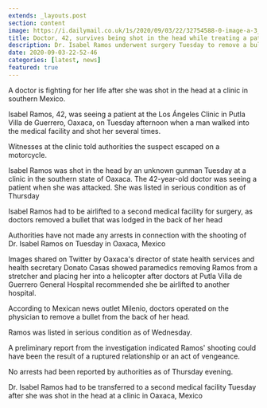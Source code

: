 ```yaml
---
extends: _layouts.post
section: content
image: https://i.dailymail.co.uk/1s/2020/09/03/22/32754588-0-image-a-3_1599169427745.jpg 
title: Doctor, 42, survives being shot in the head while treating a patient at a Mexico clinic 
description: Dr. Isabel Ramos underwent surgery Tuesday to remove a bullet after she was shot in the head by an unknown gunman in Oaxaca, Mexico. She is listed in serious condition. 
date: 2020-09-03-22-52-46 
categories: [latest, news] 
featured: true 
--- 
```

A doctor is fighting for her life after she was shot in the head at a clinic in southern Mexico.

Isabel Ramos, 42, was seeing a patient at the Los Ángeles Clinic in Putla Villa de Guerrero, Oaxaca, on Tuesday afternoon when a man walked into the medical facility and shot her several times.

Witnesses at the clinic told authorities the suspect escaped on a motorcycle.

Isabel Ramos was shot in the head by an unknown gunman Tuesday at a clinic in the southern state of Oaxaca. The 42-year-old doctor was seeing a patient when she was attacked. She was listed in serious condition as of Thursday

Isabel Ramos had to be airlifted to a second medical facility for surgery, as doctors removed a bullet that was lodged in the back of her head

Authorities have not made any arrests in connection with the shooting of Dr. Isabel Ramos on Tuesday in Oaxaca, Mexico

Images shared on Twitter by Oaxaca's director of state health services and health secretary Donato Casas showed paramedics removing Ramos from a stretcher and placing her into a helicopter after doctors at Putla Villa de Guerrero General Hospital recommended she be airlifted to another hospital.

According to Mexican news outlet Milenio, doctors operated on the physician to remove a bullet from the back of her head.

Ramos was listed in serious condition as of Wednesday.

A preliminary report from the investigation indicated Ramos' shooting could have been the result of a ruptured relationship or an act of vengeance. 

No arrests had been reported by authorities as of Thursday evening. 

Dr. Isabel Ramos had to be transferred to a second medical facility Tuesday after she was shot in the head at a clinic in Oaxaca, Mexico

